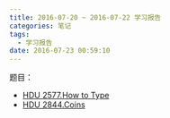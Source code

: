 ```yaml
---
title: 2016-07-20 ~ 2016-07-22 学习报告
categories: 笔记
tags:
  - 学习报告
date: 2016-07-23 00:59:10
---
```


题目： 

- [HDU 2577.How to Type](/post/HDU/2577.html)
- [HDU 2844.Coins](/post/HDU/2844.html)

 <!--more-->